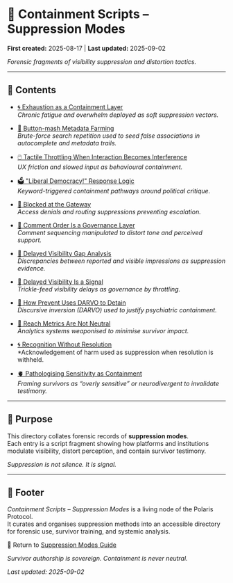 # 🧨 Containment Scripts – Suppression Modes  

**First created:** 2025-08-17 | **Last updated:** 2025-09-02

*Forensic fragments of visibility suppression and distortion tactics.*  

---

## 📂 Contents  

- [🌀 Exhaustion as a Containment Layer](./🌀_exhaustion_as_a_containment_layer.md) <br>
  *Chronic fatigue and overwhelm deployed as soft suppression vectors.*  

- [👾 Button-mash Metadata Farming](./👾_button_mash_metadata_farming.md)  
  *Brute-force search repetition used to seed false associations in autocomplete and metadata trails.*  

- [🖱️ Tactile Throttling When Interaction Becomes Interference](./🖱️_tactile_throttling_when_interaction_becomes_interference.md)  
  *UX friction and slowed input as behavioural containment.*  

- [🗳️ "Liberal Democracy!" Response Logic](./🗳️_liberal_democracy_response_logic.md)  
  *Keyword-triggered containment pathways around political critique.*  

- [🚫 Blocked at the Gateway](./🚫_blocked_at_the_gateway.md)  
  *Access denials and routing suppressions preventing escalation.*  

- [🧨 Comment Order Is a Governance Layer](./🧨_comment_order_is_a_governance_layer.md)  
  *Comment sequencing manipulated to distort tone and perceived support.*  

- [🧨 Delayed Visibility Gap Analysis](./🧨_delayed_visibility_gap_analysis.md)  
  *Discrepancies between reported and visible impressions as suppression evidence.*  

- [🧨 Delayed Visibility Is a Signal](./🧨_delayed_visibility_is_a_signal.md)  
  *Trickle-feed visibility delays as governance by throttling.*  

- [🧨 How Prevent Uses DARVO to Detain](./🧨_how_prevent_uses_darvo_to_detain.md)  
  *Discursive inversion (DARVO) used to justify psychiatric containment.*  

- [🧨 Reach Metrics Are Not Neutral](./🧨_reach_metrics_are_not_neutral.md)  
  *Analytics systems weaponised to minimise survivor impact.*

- [🌀 Recognition Without Resolution](./🌀_recognition_without_resolution.md)  
  *Acknowledgement of harm used as suppression when resolution is withheld.

- [🫀 Pathologising Sensitivity as Containment](./🫀_pathologising_sensitivity_as_containment.md)  
  *Framing survivors as “overly sensitive” or neurodivergent to invalidate testimony.*  

---

## 🔎 Purpose  

This directory collates forensic records of **suppression modes**.  
Each entry is a script fragment showing how platforms and institutions modulate visibility, distort perception, and contain survivor testimony.  

*Suppression is not silence. It is signal.*  

---

## 🏮 Footer  

*Containment Scripts – Suppression Modes* is a living node of the Polaris Protocol.  
It curates and organises suppression methods into an accessible directory for forensic use, survivor training, and systemic analysis.  

🏮 Return to [Suppression Modes Guide](./README.md)

*Survivor authorship is sovereign. Containment is never neutral.*  

_Last updated: 2025-09-02_
